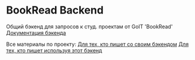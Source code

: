 # BookRead Backend

Общий бэкенд для запросов к студ. проектам от GoIT 'BookRead'
[Документация бэкенда](https://bookread-backend.goit.global/api-docs/)

Все материалы по проекту:
[Для тех, кто пишет со своим бэкендом](https://docs.google.com/spreadsheets/d/1pIax8EOYXCl2mWWGWXZWlzqaiMKH_LMxsNjpQmtG7wg/edit?usp=sharing)
[Для тех, кто пишет используя этот бэкенд](https://docs.google.com/spreadsheets/d/1L1I9LDcUibK_P7T6KlhSppXP0Lp6JtLSormamJ8ZXFk/edit?usp=sharing)
